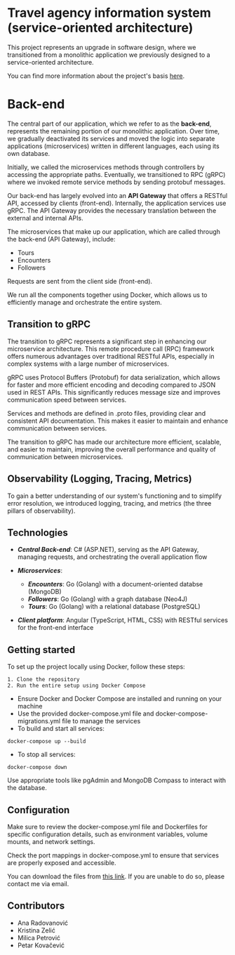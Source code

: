 # Travel agency information system (service-oriented architecture)  

This project represents an upgrade in software design, where we transitioned from a monolithic application we previously designed to a service-oriented architecture. 

You can find more information about the project's basis [here](https://github.com/travel-agency-information-system/back-end).

# Back-end

The central part of our application, which we refer to as the **back-end**, represents the remaining portion of our monolithic application. Over time, we gradually deactivated its services and moved the logic into separate applications (microservices) written in different languages, each using its own database.

Initially, we called the microservices methods through controllers by accessing the appropriate paths. Eventually, we transitioned to RPC (gRPC) where we invoked remote service methods by sending protobuf messages.

Our back-end has largely evolved into an **API Gateway** that offers a RESTful API, accessed by clients (front-end). Internally, the application services use gRPC. The API Gateway provides the necessary translation between the external and internal APIs.

The microservices that make up our application, which are called through the back-end (API Gateway), include:
- Tours
- Encounters
- Followers

Requests are sent from the client side (front-end).

We run all the components together using Docker, which allows us to efficiently manage and orchestrate the entire system.

## Transition to gRPC

The transition to gRPC represents a significant step in enhancing our microservice architecture. This remote procedure call (RPC) framework offers numerous advantages over traditional RESTful APIs, especially in complex systems with a large number of microservices.

gRPC uses Protocol Buffers (Protobuf) for data serialization, which allows for faster and more efficient encoding and decoding compared to JSON used in REST APIs. This significantly reduces message size and improves communication speed between services.

Services and methods are defined in .proto files, providing clear and consistent API documentation. This makes it easier to maintain and enhance communication between services.

The transition to gRPC has made our architecture more efficient, scalable, and easier to maintain, improving the overall performance and quality of communication between microservices.

## Observability (Logging, Tracing, Metrics)

To gain a better understanding of our system's functioning and to simplify error resolution, we introduced logging, tracing, and metrics (the three pillars of observability).

## Technologies

- ***Central Back-end***: C# (ASP.NET), serving as the API Gateway, managing requests, and orchestrating the overall application flow

- ***Microservices***:
  - ***Encounters***: Go (Golang) with a document-oriented databse (MongoDB)
  - ***Followers***: Go (Golang) with a  graph database (Neo4J)
  - ***Tours***: Go (Golang) with a relational database (PostgreSQL)
 
- ***Client platform***: Angular (TypeScript, HTML, CSS) with RESTful services for the front-end interface

## Getting started

To set up the project locally using Docker, follow these steps:

```
1. Clone the repository
2. Run the entire setup using Docker Compose
```
- Ensure Docker and Docker Compose are installed and running on your machine
- Use the provided docker-compose.yml file and docker-compose-migrations.yml file to manage the services
- To build and start all services:
```
docker-compose up --build
```
- To stop all services:
```
docker-compose down
```
Use appropriate tools like pgAdmin and MongoDB Compass to interact with the database.

## Configuration

Make sure to review the docker-compose.yml file and Dockerfiles for specific configuration details, such as environment variables, volume mounts, and network settings.

Check the port mappings in docker-compose.yml to ensure that services are properly exposed and accessible.

You can download the files from [this link](https://ufile.io/f/ud3nw). If you are unable to do so, please contact me via email.

## Contributors
- Ana Radovanović
- Kristina Zelić
- Milica Petrović
- Petar Kovačević
